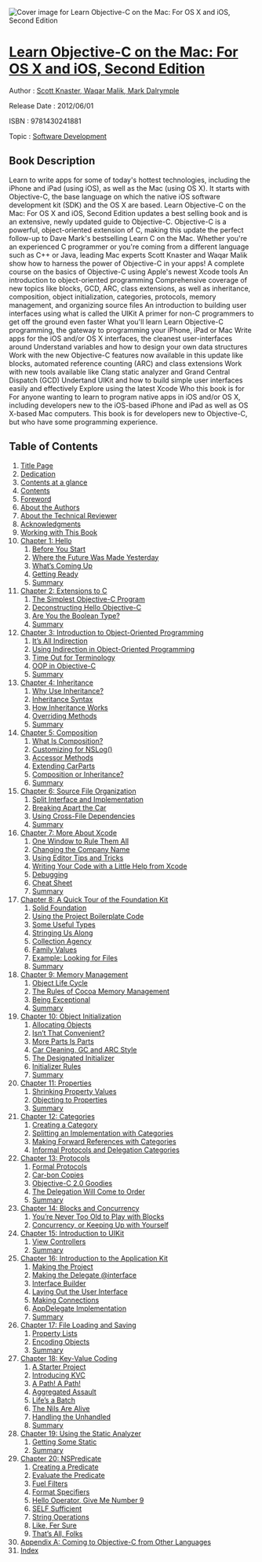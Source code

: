 ![Cover image for Learn Objective-C on the Mac: For OS X and iOS, Second Edition](https://imgdetail.ebookreading.net/cover/cover/software_development/EB9781430241881.jpg)

[Learn Objective-C on the Mac: For OS X and iOS, Second Edition](https://ebookreading.net/view/book/Learn+Objective-C+on+the+Mac%3A+For+OS+X+and+iOS%2C+Second+Edition-EB9781430241881_1.html "Learn Objective-C on the Mac: For OS X and iOS, Second Edition")
====================================================================================================================

Author : [Scott Knaster](https://ebookreading.net/search/author/Scott+Knaster),[ Waqar Malik](https://ebookreading.net/search/author/+Waqar+Malik),[ Mark Dalrymple](https://ebookreading.net/search/author/+Mark+Dalrymple)

Release Date : 2012/06/01

ISBN : 9781430241881

Topic : [Software Development](https://ebookreading.net/search/category/software-development)

Book Description
-----------------

Learn to write apps for some of today's hottest technologies, including the iPhone and iPad (using iOS), as well as the Mac (using OS X). It starts with Objective-C, the base language on which the native iOS software development kit (SDK) and the OS X are based. Learn Objective-C on the Mac: For OS X and iOS, Second Edition updates a best selling book and is an extensive, newly updated guide to Objective-C.
Objective-C is a powerful, object-oriented extension of C, making this update the perfect follow-up to Dave Mark's bestselling Learn C on the Mac. Whether you're an experienced C programmer or you're coming from a different language such as C++ or Java, leading Mac experts Scott Knaster and Waqar Malik show how to harness the power of Objective-C in your apps!
A complete course on the basics of Objective-C using Apple's newest Xcode tools
An introduction to object-oriented programming
Comprehensive coverage of new topics like blocks, GCD, ARC, class extensions, as well as inheritance, composition, object initialization, categories, protocols, memory management, and organizing source files
An introduction to building user interfaces using what is called the UIKit
A primer for non-C programmers to get off the ground even faster
What you'll learn
Learn Objective-C programming, the gateway to programming your iPhone, iPad or Mac
Write apps for the iOS and/or OS X interfaces, the cleanest user-interfaces around
Understand variables and how to design your own data structures
Work with the new Objective-C features now available in this update like blocks, automated reference counting (ARC) and class extensions
Work with new tools available like Clang static analyzer and Grand Central Dispatch (GCD)
Undertand UIKit and how to build simple user interfaces easily and effectively
Explore using the latest Xcode
Who this book is for
For anyone wanting to learn to program native apps in iOS and/or OS X, including developers new to the iOS-based iPhone and iPad as well as OS X-based Mac computers. This book is for developers new to Objective-C, but who have some programming experience.
              
Table of Contents
-----------------

1. [Title Page](https://ebookreading.net/view/book/Learn+Objective-C+on+the+Mac%3A+For+OS+X+and+iOS%2C+Second+Edition-EB9781430241881_2.html)
1. [Dedication](https://ebookreading.net/view/book/Learn+Objective-C+on+the+Mac%3A+For+OS+X+and+iOS%2C+Second+Edition-EB9781430241881_4.html)
1. [Contents at a glance](https://ebookreading.net/view/book/Learn+Objective-C+on+the+Mac%3A+For+OS+X+and+iOS%2C+Second+Edition-EB9781430241881_5.html)
1. [Contents](https://ebookreading.net/view/book/Learn+Objective-C+on+the+Mac%3A+For+OS+X+and+iOS%2C+Second+Edition-EB9781430241881_6.html)
1. [Foreword](https://ebookreading.net/view/book/Learn+Objective-C+on+the+Mac%3A+For+OS+X+and+iOS%2C+Second+Edition-EB9781430241881_7.html)
1. [About the Authors](https://ebookreading.net/view/book/Learn+Objective-C+on+the+Mac%3A+For+OS+X+and+iOS%2C+Second+Edition-EB9781430241881_8.html)
1. [About the Technical Reviewer](https://ebookreading.net/view/book/Learn+Objective-C+on+the+Mac%3A+For+OS+X+and+iOS%2C+Second+Edition-EB9781430241881_9.html)
1. [Acknowledgments](https://ebookreading.net/view/book/Learn+Objective-C+on+the+Mac%3A+For+OS+X+and+iOS%2C+Second+Edition-EB9781430241881_10.html)
1. [Working with This Book](https://ebookreading.net/view/book/Learn+Objective-C+on+the+Mac%3A+For+OS+X+and+iOS%2C+Second+Edition-EB9781430241881_11.html)
1. [Chapter 1: Hello](https://ebookreading.net/view/book/Learn+Objective-C+on+the+Mac%3A+For+OS+X+and+iOS%2C+Second+Edition-EB9781430241881_12.html)
    1. [Before You Start](https://ebookreading.net/view/book/Learn+Objective-C+on+the+Mac%3A+For+OS+X+and+iOS%2C+Second+Edition-EB9781430241881_12.html#head1)
    1. [Where the Future Was Made Yesterday](https://ebookreading.net/view/book/Learn+Objective-C+on+the+Mac%3A+For+OS+X+and+iOS%2C+Second+Edition-EB9781430241881_12.html#head2)
    1. [What’s Coming Up](https://ebookreading.net/view/book/Learn+Objective-C+on+the+Mac%3A+For+OS+X+and+iOS%2C+Second+Edition-EB9781430241881_12.html#head3)
    1. [Getting Ready](https://ebookreading.net/view/book/Learn+Objective-C+on+the+Mac%3A+For+OS+X+and+iOS%2C+Second+Edition-EB9781430241881_12.html#head4)
    1. [Summary](https://ebookreading.net/view/book/Learn+Objective-C+on+the+Mac%3A+For+OS+X+and+iOS%2C+Second+Edition-EB9781430241881_12.html#head5)
1. [Chapter 2: Extensions to C](https://ebookreading.net/view/book/Learn+Objective-C+on+the+Mac%3A+For+OS+X+and+iOS%2C+Second+Edition-EB9781430241881_13.html)
    1. [The Simplest Objective-C Program](https://ebookreading.net/view/book/Learn+Objective-C+on+the+Mac%3A+For+OS+X+and+iOS%2C+Second+Edition-EB9781430241881_13.html#head1)
    1. [Deconstructing Hello Objective-C](https://ebookreading.net/view/book/Learn+Objective-C+on+the+Mac%3A+For+OS+X+and+iOS%2C+Second+Edition-EB9781430241881_13.html#head2)
    1. [Are You the Boolean Type?](https://ebookreading.net/view/book/Learn+Objective-C+on+the+Mac%3A+For+OS+X+and+iOS%2C+Second+Edition-EB9781430241881_13.html#head3)
    1. [Summary](https://ebookreading.net/view/book/Learn+Objective-C+on+the+Mac%3A+For+OS+X+and+iOS%2C+Second+Edition-EB9781430241881_13.html#head4)
1. [Chapter 3: Introduction to Object-Oriented Programming](https://ebookreading.net/view/book/Learn+Objective-C+on+the+Mac%3A+For+OS+X+and+iOS%2C+Second+Edition-EB9781430241881_14.html)
    1. [It’s All Indirection](https://ebookreading.net/view/book/Learn+Objective-C+on+the+Mac%3A+For+OS+X+and+iOS%2C+Second+Edition-EB9781430241881_14.html#head1)
    1. [Using Indirection in Object-Oriented Programming](https://ebookreading.net/view/book/Learn+Objective-C+on+the+Mac%3A+For+OS+X+and+iOS%2C+Second+Edition-EB9781430241881_14.html#head2)
    1. [Time Out for Terminology](https://ebookreading.net/view/book/Learn+Objective-C+on+the+Mac%3A+For+OS+X+and+iOS%2C+Second+Edition-EB9781430241881_14.html#head3)
    1. [OOP in Objective-C](https://ebookreading.net/view/book/Learn+Objective-C+on+the+Mac%3A+For+OS+X+and+iOS%2C+Second+Edition-EB9781430241881_14.html#head4)
    1. [Summary](https://ebookreading.net/view/book/Learn+Objective-C+on+the+Mac%3A+For+OS+X+and+iOS%2C+Second+Edition-EB9781430241881_14.html#head5)
1. [Chapter 4: Inheritance](https://ebookreading.net/view/book/Learn+Objective-C+on+the+Mac%3A+For+OS+X+and+iOS%2C+Second+Edition-EB9781430241881_15.html)
    1. [Why Use Inheritance?](https://ebookreading.net/view/book/Learn+Objective-C+on+the+Mac%3A+For+OS+X+and+iOS%2C+Second+Edition-EB9781430241881_15.html#head1)
    1. [Inheritance Syntax](https://ebookreading.net/view/book/Learn+Objective-C+on+the+Mac%3A+For+OS+X+and+iOS%2C+Second+Edition-EB9781430241881_15.html#head2)
    1. [How Inheritance Works](https://ebookreading.net/view/book/Learn+Objective-C+on+the+Mac%3A+For+OS+X+and+iOS%2C+Second+Edition-EB9781430241881_15.html#head3)
    1. [Overriding Methods](https://ebookreading.net/view/book/Learn+Objective-C+on+the+Mac%3A+For+OS+X+and+iOS%2C+Second+Edition-EB9781430241881_15.html#head4)
    1. [Summary](https://ebookreading.net/view/book/Learn+Objective-C+on+the+Mac%3A+For+OS+X+and+iOS%2C+Second+Edition-EB9781430241881_15.html#head5)
1. [Chapter 5: Composition](https://ebookreading.net/view/book/Learn+Objective-C+on+the+Mac%3A+For+OS+X+and+iOS%2C+Second+Edition-EB9781430241881_16.html)
    1. [What Is Composition?](https://ebookreading.net/view/book/Learn+Objective-C+on+the+Mac%3A+For+OS+X+and+iOS%2C+Second+Edition-EB9781430241881_16.html#head1)
    1. [Customizing for NSLog()](https://ebookreading.net/view/book/Learn+Objective-C+on+the+Mac%3A+For+OS+X+and+iOS%2C+Second+Edition-EB9781430241881_16.html#head2)
    1. [Accessor Methods](https://ebookreading.net/view/book/Learn+Objective-C+on+the+Mac%3A+For+OS+X+and+iOS%2C+Second+Edition-EB9781430241881_16.html#head3)
    1. [Extending CarParts](https://ebookreading.net/view/book/Learn+Objective-C+on+the+Mac%3A+For+OS+X+and+iOS%2C+Second+Edition-EB9781430241881_16.html#head4)
    1. [Composition or Inheritance?](https://ebookreading.net/view/book/Learn+Objective-C+on+the+Mac%3A+For+OS+X+and+iOS%2C+Second+Edition-EB9781430241881_16.html#head5)
    1. [Summary](https://ebookreading.net/view/book/Learn+Objective-C+on+the+Mac%3A+For+OS+X+and+iOS%2C+Second+Edition-EB9781430241881_16.html#head6)
1. [Chapter 6: Source File Organization](https://ebookreading.net/view/book/Learn+Objective-C+on+the+Mac%3A+For+OS+X+and+iOS%2C+Second+Edition-EB9781430241881_17.html)
    1. [Split Interface and Implementation](https://ebookreading.net/view/book/Learn+Objective-C+on+the+Mac%3A+For+OS+X+and+iOS%2C+Second+Edition-EB9781430241881_17.html#head1)
    1. [Breaking Apart the Car](https://ebookreading.net/view/book/Learn+Objective-C+on+the+Mac%3A+For+OS+X+and+iOS%2C+Second+Edition-EB9781430241881_17.html#head2)
    1. [Using Cross-File Dependencies](https://ebookreading.net/view/book/Learn+Objective-C+on+the+Mac%3A+For+OS+X+and+iOS%2C+Second+Edition-EB9781430241881_17.html#head3)
    1. [Summary](https://ebookreading.net/view/book/Learn+Objective-C+on+the+Mac%3A+For+OS+X+and+iOS%2C+Second+Edition-EB9781430241881_17.html#head4)
1. [Chapter 7: More About Xcode](https://ebookreading.net/view/book/Learn+Objective-C+on+the+Mac%3A+For+OS+X+and+iOS%2C+Second+Edition-EB9781430241881_18.html)
    1. [One Window to Rule Them All](https://ebookreading.net/view/book/Learn+Objective-C+on+the+Mac%3A+For+OS+X+and+iOS%2C+Second+Edition-EB9781430241881_18.html#head1)
    1. [Changing the Company Name](https://ebookreading.net/view/book/Learn+Objective-C+on+the+Mac%3A+For+OS+X+and+iOS%2C+Second+Edition-EB9781430241881_18.html#head2)
    1. [Using Editor Tips and Tricks](https://ebookreading.net/view/book/Learn+Objective-C+on+the+Mac%3A+For+OS+X+and+iOS%2C+Second+Edition-EB9781430241881_18.html#head3)
    1. [Writing Your Code with a Little Help from Xcode](https://ebookreading.net/view/book/Learn+Objective-C+on+the+Mac%3A+For+OS+X+and+iOS%2C+Second+Edition-EB9781430241881_18.html#head4)
    1. [Debugging](https://ebookreading.net/view/book/Learn+Objective-C+on+the+Mac%3A+For+OS+X+and+iOS%2C+Second+Edition-EB9781430241881_18.html#head5)
    1. [Cheat Sheet](https://ebookreading.net/view/book/Learn+Objective-C+on+the+Mac%3A+For+OS+X+and+iOS%2C+Second+Edition-EB9781430241881_18.html#head6)
    1. [Summary](https://ebookreading.net/view/book/Learn+Objective-C+on+the+Mac%3A+For+OS+X+and+iOS%2C+Second+Edition-EB9781430241881_18.html#head7)
1. [Chapter 8: A Quick Tour of the Foundation Kit](https://ebookreading.net/view/book/Learn+Objective-C+on+the+Mac%3A+For+OS+X+and+iOS%2C+Second+Edition-EB9781430241881_19.html)
    1. [Solid Foundation](https://ebookreading.net/view/book/Learn+Objective-C+on+the+Mac%3A+For+OS+X+and+iOS%2C+Second+Edition-EB9781430241881_19.html#head1)
    1. [Using the Project Boilerplate Code](https://ebookreading.net/view/book/Learn+Objective-C+on+the+Mac%3A+For+OS+X+and+iOS%2C+Second+Edition-EB9781430241881_19.html#head2)
    1. [Some Useful Types](https://ebookreading.net/view/book/Learn+Objective-C+on+the+Mac%3A+For+OS+X+and+iOS%2C+Second+Edition-EB9781430241881_19.html#head3)
    1. [Stringing Us Along](https://ebookreading.net/view/book/Learn+Objective-C+on+the+Mac%3A+For+OS+X+and+iOS%2C+Second+Edition-EB9781430241881_19.html#head4)
    1. [Collection Agency](https://ebookreading.net/view/book/Learn+Objective-C+on+the+Mac%3A+For+OS+X+and+iOS%2C+Second+Edition-EB9781430241881_19.html#head5)
    1. [Family Values](https://ebookreading.net/view/book/Learn+Objective-C+on+the+Mac%3A+For+OS+X+and+iOS%2C+Second+Edition-EB9781430241881_19.html#head6)
    1. [Example: Looking for Files](https://ebookreading.net/view/book/Learn+Objective-C+on+the+Mac%3A+For+OS+X+and+iOS%2C+Second+Edition-EB9781430241881_19.html#head7)
    1. [Summary](https://ebookreading.net/view/book/Learn+Objective-C+on+the+Mac%3A+For+OS+X+and+iOS%2C+Second+Edition-EB9781430241881_19.html#head8)
1. [Chapter 9: Memory Management](https://ebookreading.net/view/book/Learn+Objective-C+on+the+Mac%3A+For+OS+X+and+iOS%2C+Second+Edition-EB9781430241881_20.html)
    1. [Object Life Cycle](https://ebookreading.net/view/book/Learn+Objective-C+on+the+Mac%3A+For+OS+X+and+iOS%2C+Second+Edition-EB9781430241881_20.html#head1)
    1. [The Rules of Cocoa Memory Management](https://ebookreading.net/view/book/Learn+Objective-C+on+the+Mac%3A+For+OS+X+and+iOS%2C+Second+Edition-EB9781430241881_20.html#head2)
    1. [Being Exceptional](https://ebookreading.net/view/book/Learn+Objective-C+on+the+Mac%3A+For+OS+X+and+iOS%2C+Second+Edition-EB9781430241881_20.html#head3)
    1. [Summary](https://ebookreading.net/view/book/Learn+Objective-C+on+the+Mac%3A+For+OS+X+and+iOS%2C+Second+Edition-EB9781430241881_20.html#head4)
1. [Chapter 10: Object Initialization](https://ebookreading.net/view/book/Learn+Objective-C+on+the+Mac%3A+For+OS+X+and+iOS%2C+Second+Edition-EB9781430241881_21.html)
    1. [Allocating Objects](https://ebookreading.net/view/book/Learn+Objective-C+on+the+Mac%3A+For+OS+X+and+iOS%2C+Second+Edition-EB9781430241881_21.html#head1)
    1. [Isn’t That Convenient?](https://ebookreading.net/view/book/Learn+Objective-C+on+the+Mac%3A+For+OS+X+and+iOS%2C+Second+Edition-EB9781430241881_21.html#head2)
    1. [More Parts Is Parts](https://ebookreading.net/view/book/Learn+Objective-C+on+the+Mac%3A+For+OS+X+and+iOS%2C+Second+Edition-EB9781430241881_21.html#head3)
    1. [Car Cleaning, GC and ARC Style](https://ebookreading.net/view/book/Learn+Objective-C+on+the+Mac%3A+For+OS+X+and+iOS%2C+Second+Edition-EB9781430241881_21.html#head4)
    1. [The Designated Initializer](https://ebookreading.net/view/book/Learn+Objective-C+on+the+Mac%3A+For+OS+X+and+iOS%2C+Second+Edition-EB9781430241881_21.html#head5)
    1. [Initializer Rules](https://ebookreading.net/view/book/Learn+Objective-C+on+the+Mac%3A+For+OS+X+and+iOS%2C+Second+Edition-EB9781430241881_21.html#head6)
    1. [Summary](https://ebookreading.net/view/book/Learn+Objective-C+on+the+Mac%3A+For+OS+X+and+iOS%2C+Second+Edition-EB9781430241881_21.html#head7)
1. [Chapter 11: Properties](https://ebookreading.net/view/book/Learn+Objective-C+on+the+Mac%3A+For+OS+X+and+iOS%2C+Second+Edition-EB9781430241881_22.html)
    1. [Shrinking Property Values](https://ebookreading.net/view/book/Learn+Objective-C+on+the+Mac%3A+For+OS+X+and+iOS%2C+Second+Edition-EB9781430241881_22.html#head1)
    1. [Objecting to Properties](https://ebookreading.net/view/book/Learn+Objective-C+on+the+Mac%3A+For+OS+X+and+iOS%2C+Second+Edition-EB9781430241881_22.html#head2)
    1. [Summary](https://ebookreading.net/view/book/Learn+Objective-C+on+the+Mac%3A+For+OS+X+and+iOS%2C+Second+Edition-EB9781430241881_22.html#head3)
1. [Chapter 12: Categories](https://ebookreading.net/view/book/Learn+Objective-C+on+the+Mac%3A+For+OS+X+and+iOS%2C+Second+Edition-EB9781430241881_23.html)
    1. [Creating a Category](https://ebookreading.net/view/book/Learn+Objective-C+on+the+Mac%3A+For+OS+X+and+iOS%2C+Second+Edition-EB9781430241881_23.html#head1)
    1. [Splitting an Implementation with Categories](https://ebookreading.net/view/book/Learn+Objective-C+on+the+Mac%3A+For+OS+X+and+iOS%2C+Second+Edition-EB9781430241881_23.html#head2)
    1. [Making Forward References with Categories](https://ebookreading.net/view/book/Learn+Objective-C+on+the+Mac%3A+For+OS+X+and+iOS%2C+Second+Edition-EB9781430241881_23.html#head3)
    1. [Informal Protocols and Delegation Categories](https://ebookreading.net/view/book/Learn+Objective-C+on+the+Mac%3A+For+OS+X+and+iOS%2C+Second+Edition-EB9781430241881_23.html#head4)
1. [Chapter 13: Protocols](https://ebookreading.net/view/book/Learn+Objective-C+on+the+Mac%3A+For+OS+X+and+iOS%2C+Second+Edition-EB9781430241881_24.html)
    1. [Formal Protocols](https://ebookreading.net/view/book/Learn+Objective-C+on+the+Mac%3A+For+OS+X+and+iOS%2C+Second+Edition-EB9781430241881_24.html#head1)
    1. [Car-bon Copies](https://ebookreading.net/view/book/Learn+Objective-C+on+the+Mac%3A+For+OS+X+and+iOS%2C+Second+Edition-EB9781430241881_24.html#head2)
    1. [Objective-C 2.0 Goodies](https://ebookreading.net/view/book/Learn+Objective-C+on+the+Mac%3A+For+OS+X+and+iOS%2C+Second+Edition-EB9781430241881_24.html#head3)
    1. [The Delegation Will Come to Order](https://ebookreading.net/view/book/Learn+Objective-C+on+the+Mac%3A+For+OS+X+and+iOS%2C+Second+Edition-EB9781430241881_24.html#head4)
    1. [Summary](https://ebookreading.net/view/book/Learn+Objective-C+on+the+Mac%3A+For+OS+X+and+iOS%2C+Second+Edition-EB9781430241881_24.html#head5)
1. [Chapter 14: Blocks and Concurrency](https://ebookreading.net/view/book/Learn+Objective-C+on+the+Mac%3A+For+OS+X+and+iOS%2C+Second+Edition-EB9781430241881_25.html)
    1. [You’re Never Too Old to Play with Blocks](https://ebookreading.net/view/book/Learn+Objective-C+on+the+Mac%3A+For+OS+X+and+iOS%2C+Second+Edition-EB9781430241881_25.html#head1)
    1. [Concurrency, or Keeping Up with Yourself](https://ebookreading.net/view/book/Learn+Objective-C+on+the+Mac%3A+For+OS+X+and+iOS%2C+Second+Edition-EB9781430241881_25.html#head2)
1. [Chapter 15: Introduction to UIKit](https://ebookreading.net/view/book/Learn+Objective-C+on+the+Mac%3A+For+OS+X+and+iOS%2C+Second+Edition-EB9781430241881_26.html)
    1. [View Controllers](https://ebookreading.net/view/book/Learn+Objective-C+on+the+Mac%3A+For+OS+X+and+iOS%2C+Second+Edition-EB9781430241881_26.html#head1)
    1. [Summary](https://ebookreading.net/view/book/Learn+Objective-C+on+the+Mac%3A+For+OS+X+and+iOS%2C+Second+Edition-EB9781430241881_26.html#head2)
1. [Chapter 16: Introduction to the Application Kit](https://ebookreading.net/view/book/Learn+Objective-C+on+the+Mac%3A+For+OS+X+and+iOS%2C+Second+Edition-EB9781430241881_27.html)
    1. [Making the Project](https://ebookreading.net/view/book/Learn+Objective-C+on+the+Mac%3A+For+OS+X+and+iOS%2C+Second+Edition-EB9781430241881_27.html#head1)
    1. [Making the Delegate @interface](https://ebookreading.net/view/book/Learn+Objective-C+on+the+Mac%3A+For+OS+X+and+iOS%2C+Second+Edition-EB9781430241881_27.html#head2)
    1. [Interface Builder](https://ebookreading.net/view/book/Learn+Objective-C+on+the+Mac%3A+For+OS+X+and+iOS%2C+Second+Edition-EB9781430241881_27.html#head3)
    1. [Laying Out the User Interface](https://ebookreading.net/view/book/Learn+Objective-C+on+the+Mac%3A+For+OS+X+and+iOS%2C+Second+Edition-EB9781430241881_27.html#head4)
    1. [Making Connections](https://ebookreading.net/view/book/Learn+Objective-C+on+the+Mac%3A+For+OS+X+and+iOS%2C+Second+Edition-EB9781430241881_27.html#head5)
    1. [AppDelegate Implementation](https://ebookreading.net/view/book/Learn+Objective-C+on+the+Mac%3A+For+OS+X+and+iOS%2C+Second+Edition-EB9781430241881_27.html#head6)
    1. [Summary](https://ebookreading.net/view/book/Learn+Objective-C+on+the+Mac%3A+For+OS+X+and+iOS%2C+Second+Edition-EB9781430241881_27.html#head7)
1. [Chapter 17: File Loading and Saving](https://ebookreading.net/view/book/Learn+Objective-C+on+the+Mac%3A+For+OS+X+and+iOS%2C+Second+Edition-EB9781430241881_28.html)
    1. [Property Lists](https://ebookreading.net/view/book/Learn+Objective-C+on+the+Mac%3A+For+OS+X+and+iOS%2C+Second+Edition-EB9781430241881_28.html#head1)
    1. [Encoding Objects](https://ebookreading.net/view/book/Learn+Objective-C+on+the+Mac%3A+For+OS+X+and+iOS%2C+Second+Edition-EB9781430241881_28.html#head2)
    1. [Summary](https://ebookreading.net/view/book/Learn+Objective-C+on+the+Mac%3A+For+OS+X+and+iOS%2C+Second+Edition-EB9781430241881_28.html#head3)
1. [Chapter 18: Key-Value Coding](https://ebookreading.net/view/book/Learn+Objective-C+on+the+Mac%3A+For+OS+X+and+iOS%2C+Second+Edition-EB9781430241881_29.html)
    1. [A Starter Project](https://ebookreading.net/view/book/Learn+Objective-C+on+the+Mac%3A+For+OS+X+and+iOS%2C+Second+Edition-EB9781430241881_29.html#head1)
    1. [Introducing KVC](https://ebookreading.net/view/book/Learn+Objective-C+on+the+Mac%3A+For+OS+X+and+iOS%2C+Second+Edition-EB9781430241881_29.html#head2)
    1. [A Path! A Path!](https://ebookreading.net/view/book/Learn+Objective-C+on+the+Mac%3A+For+OS+X+and+iOS%2C+Second+Edition-EB9781430241881_29.html#head3)
    1. [Aggregated Assault](https://ebookreading.net/view/book/Learn+Objective-C+on+the+Mac%3A+For+OS+X+and+iOS%2C+Second+Edition-EB9781430241881_29.html#head4)
    1. [Life’s a Batch](https://ebookreading.net/view/book/Learn+Objective-C+on+the+Mac%3A+For+OS+X+and+iOS%2C+Second+Edition-EB9781430241881_29.html#head5)
    1. [The Nils Are Alive](https://ebookreading.net/view/book/Learn+Objective-C+on+the+Mac%3A+For+OS+X+and+iOS%2C+Second+Edition-EB9781430241881_29.html#head6)
    1. [Handling the Unhandled](https://ebookreading.net/view/book/Learn+Objective-C+on+the+Mac%3A+For+OS+X+and+iOS%2C+Second+Edition-EB9781430241881_29.html#head7)
    1. [Summary](https://ebookreading.net/view/book/Learn+Objective-C+on+the+Mac%3A+For+OS+X+and+iOS%2C+Second+Edition-EB9781430241881_29.html#head8)
1. [Chapter 19: Using the Static Analyzer](https://ebookreading.net/view/book/Learn+Objective-C+on+the+Mac%3A+For+OS+X+and+iOS%2C+Second+Edition-EB9781430241881_30.html)
    1. [Getting Some Static](https://ebookreading.net/view/book/Learn+Objective-C+on+the+Mac%3A+For+OS+X+and+iOS%2C+Second+Edition-EB9781430241881_30.html#head1)
    1. [Summary](https://ebookreading.net/view/book/Learn+Objective-C+on+the+Mac%3A+For+OS+X+and+iOS%2C+Second+Edition-EB9781430241881_30.html#head2)
1. [Chapter 20: NSPredicate](https://ebookreading.net/view/book/Learn+Objective-C+on+the+Mac%3A+For+OS+X+and+iOS%2C+Second+Edition-EB9781430241881_31.html)
    1. [Creating a Predicate](https://ebookreading.net/view/book/Learn+Objective-C+on+the+Mac%3A+For+OS+X+and+iOS%2C+Second+Edition-EB9781430241881_31.html#head1)
    1. [Evaluate the Predicate](https://ebookreading.net/view/book/Learn+Objective-C+on+the+Mac%3A+For+OS+X+and+iOS%2C+Second+Edition-EB9781430241881_31.html#head2)
    1. [Fuel Filters](https://ebookreading.net/view/book/Learn+Objective-C+on+the+Mac%3A+For+OS+X+and+iOS%2C+Second+Edition-EB9781430241881_31.html#head3)
    1. [Format Specifiers](https://ebookreading.net/view/book/Learn+Objective-C+on+the+Mac%3A+For+OS+X+and+iOS%2C+Second+Edition-EB9781430241881_31.html#head4)
    1. [Hello Operator, Give Me Number 9](https://ebookreading.net/view/book/Learn+Objective-C+on+the+Mac%3A+For+OS+X+and+iOS%2C+Second+Edition-EB9781430241881_31.html#head5)
    1. [SELF Sufficient](https://ebookreading.net/view/book/Learn+Objective-C+on+the+Mac%3A+For+OS+X+and+iOS%2C+Second+Edition-EB9781430241881_31.html#head6)
    1. [String Operations](https://ebookreading.net/view/book/Learn+Objective-C+on+the+Mac%3A+For+OS+X+and+iOS%2C+Second+Edition-EB9781430241881_31.html#head7)
    1. [Like, Fer Sure](https://ebookreading.net/view/book/Learn+Objective-C+on+the+Mac%3A+For+OS+X+and+iOS%2C+Second+Edition-EB9781430241881_31.html#head8)
    1. [That’s All, Folks](https://ebookreading.net/view/book/Learn+Objective-C+on+the+Mac%3A+For+OS+X+and+iOS%2C+Second+Edition-EB9781430241881_31.html#head9)
1. [Appendix A: Coming to Objective-C from Other Languages](https://ebookreading.net/view/book/Learn+Objective-C+on+the+Mac%3A+For+OS+X+and+iOS%2C+Second+Edition-EB9781430241881_32.html)
1. [Index](https://ebookreading.net/view/book/Learn+Objective-C+on+the+Mac%3A+For+OS+X+and+iOS%2C+Second+Edition-EB9781430241881_33.html)
